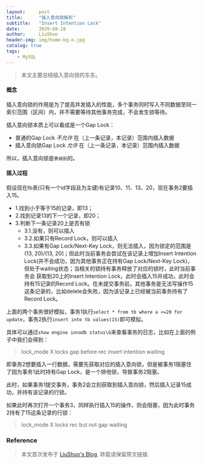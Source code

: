 ```yaml
---
layout:     post
title:      "插入意向锁解析"
subtitle:   "Insert Intention Lock"
date:       2020-08-18
author:     LiuShuo
header-img: img/home-bg-o.jpg
catalog: true
tags:
    - MySQL
---
```

> 本文主要总结插入意向锁的东东。


#### 概念
插入意向锁的作用是为了提高并发插入的性能，多个事务同时写入不同数据至同一索引范围（区间）内，并不需要等待其他事务完成，不会发生锁等待。

插入意向锁本质上可以看成是一个Gap Lock：
- 普通的Gap Lock *不允许* 在（上一条记录，本记录）范围内插入数据
- 插入意向锁Gap Lock *允许* 在（上一条记录，本记录）范围内插入数据

所以，插入意向锁是`表级别`的。

#### 插入过程
假设现在tb表(只有一个id字段且为主键)有记录10、11、13、20，现在事务2要插入15。
- 1.找到小于等于15的记录，即13；
- 2.找到记录13的下一个记录，即20；
- 3.判断下一条记录20上是否有锁
    - 3.1.没有，则可以插入
    - 3.2.如果只有Record Lock，则可以插入
    - 3.3.如果有Gap Lock/Next-Key Lock，则无法插入，因为锁定的范围是(13, 20)/(13, 20]；但此时当前事务会尝试在该记录上增加Insert 
    Intention Lock(并不会成功，因为其他事务正在持有Gap Lock/Next-Key Lock)，但处于waiting状态；当相关的锁持有事务释放了对应的锁时，此时当前事务会
     获取到20上的Insert Intention Lock，此时会插入15并成功，此时会持有15记录的Record 
     Lock。在未提交事务前，其他事务是无法写操作15这条记录的，比如delete会失败，因为该记录上已经被当前事务持有了Record Lock。
     

上面的两个事务很好模拟，事务1执行`select * from tb where a <=20 for update`，事务2执行`insert into tb values(15)`即可模拟。

具体可以通过`show engine innodb status\G`来查看事务的日志，比如在上面的例子中我们会得到：
> lock_mode X locks gap before rec insert intention waiting

即事务2想要插入一行数据，需要先获取对应的插入意向锁，但是被事务1阻塞住了因为事务1此时持有Gap Lock，是一个排他锁，导致事务2阻塞。

此时，如果事务1提交事务，事务2会立刻获取到插入意向锁，然后插入记录15成功，并持有该记录的行锁。

如果此时再次打开一个事务3，同样执行插入15的操作，则会阻塞，因为此时事务2持有了15这条记录的行锁：
> lock_mode X locks rec but not gap waiting

### Reference

> 本文首次发布于 [LiuShuo's Blog](https://liushuo.me), 
转载请保留原文链接.

